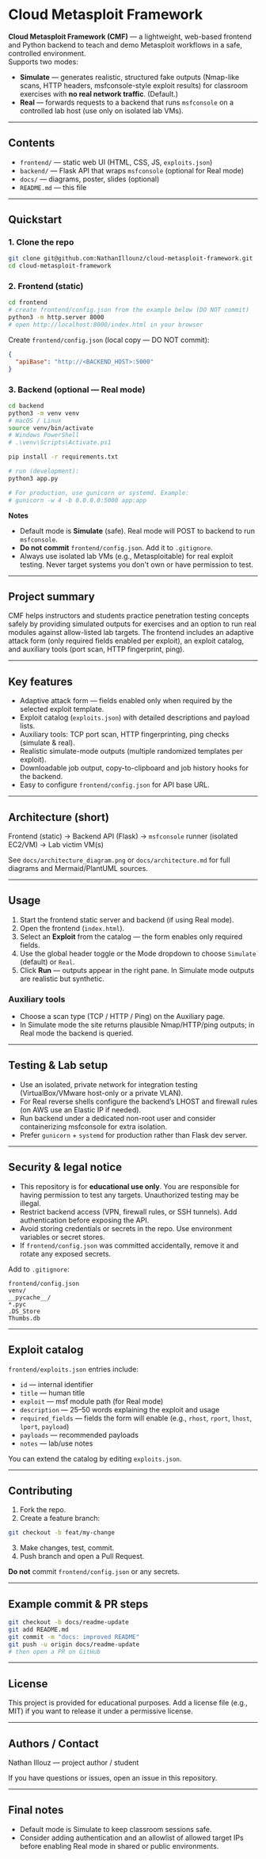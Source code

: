 # Cloud Metasploit Framework

**Cloud Metasploit Framework (CMF)** — a lightweight, web-based frontend and Python backend to teach and demo Metasploit workflows in a safe, controlled environment.  
Supports two modes:

- **Simulate** — generates realistic, structured fake outputs (Nmap-like scans, HTTP headers, msfconsole-style exploit results) for classroom exercises with **no real network traffic**. (Default.)
- **Real** — forwards requests to a backend that runs `msfconsole` on a controlled lab host (use only on isolated lab VMs).

---

## Contents

- `frontend/` — static web UI (HTML, CSS, JS, `exploits.json`)  
- `backend/` — Flask API that wraps `msfconsole` (optional for Real mode)  
- `docs/` — diagrams, poster, slides (optional)  
- `README.md` — this file

---

## Quickstart

### 1. Clone the repo
```bash
git clone git@github.com:NathanIllounz/cloud-metasploit-framework.git
cd cloud-metasploit-framework
```

### 2. Frontend (static)
```bash
cd frontend
# create frontend/config.json from the example below (DO NOT commit)
python3 -m http.server 8000
# open http://localhost:8000/index.html in your browser
```

Create `frontend/config.json` (local copy — DO NOT commit):
```json
{
  "apiBase": "http://<BACKEND_HOST>:5000"
}
```

### 3. Backend (optional — Real mode)
```bash
cd backend
python3 -m venv venv
# macOS / Linux
source venv/bin/activate
# Windows PowerShell
# .\venv\Scripts\Activate.ps1

pip install -r requirements.txt

# run (development):
python3 app.py

# For production, use gunicorn or systemd. Example:
# gunicorn -w 4 -b 0.0.0.0:5000 app:app
```

**Notes**
- Default mode is **Simulate** (safe). Real mode will POST to backend to run `msfconsole`.
- **Do not commit** `frontend/config.json`. Add it to `.gitignore`.
- Always use isolated lab VMs (e.g., Metasploitable) for real exploit testing. Never target systems you don't own or have permission to test.

---

## Project summary

CMF helps instructors and students practice penetration testing concepts safely by providing simulated outputs for exercises and an option to run real modules against allow-listed lab targets. The frontend includes an adaptive attack form (only required fields enabled per exploit), an exploit catalog, and auxiliary tools (port scan, HTTP fingerprint, ping).

---

## Key features

- Adaptive attack form — fields enabled only when required by the selected exploit template.  
- Exploit catalog (`exploits.json`) with detailed descriptions and payload lists.  
- Auxiliary tools: TCP port scan, HTTP fingerprinting, ping checks (simulate & real).  
- Realistic simulate-mode outputs (multiple randomized templates per exploit).  
- Downloadable job output, copy-to-clipboard and job history hooks for the backend.  
- Easy to configure `frontend/config.json` for API base URL.

---

## Architecture (short)

Frontend (static) → Backend API (Flask) → `msfconsole` runner (isolated EC2/VM) → Lab victim VM(s)

See `docs/architecture_diagram.png` or `docs/architecture.md` for full diagrams and Mermaid/PlantUML sources.

---

## Usage

1. Start the frontend static server and backend (if using Real mode).  
2. Open the frontend (`index.html`).  
3. Select an **Exploit** from the catalog — the form enables only required fields.  
4. Use the global header toggle or the Mode dropdown to choose `Simulate` (default) or `Real`.  
5. Click **Run** — outputs appear in the right pane. In Simulate mode outputs are realistic but synthetic.

### Auxiliary tools
- Choose a scan type (TCP / HTTP / Ping) on the Auxiliary page.  
- In Simulate mode the site returns plausible Nmap/HTTP/ping outputs; in Real mode the backend is queried.

---

## Testing & Lab setup

- Use an isolated, private network for integration testing (VirtualBox/VMware host-only or a private VLAN).  
- For Real reverse shells configure the backend’s LHOST and firewall rules (on AWS use an Elastic IP if needed).  
- Run backend under a dedicated non-root user and consider containerizing msfconsole for extra isolation.  
- Prefer `gunicorn` + `systemd` for production rather than Flask dev server.

---

## Security & legal notice

- This repository is for **educational use only**. You are responsible for having permission to test any targets. Unauthorized testing may be illegal.  
- Restrict backend access (VPN, firewall rules, or SSH tunnels). Add authentication before exposing the API.  
- Avoid storing credentials or secrets in the repo. Use environment variables or secret stores.  
- If `frontend/config.json` was committed accidentally, remove it and rotate any exposed secrets.

Add to `.gitignore`:
```
frontend/config.json
venv/
__pycache__/
*.pyc
.DS_Store
Thumbs.db
```

---

## Exploit catalog

`frontend/exploits.json` entries include:
- `id` — internal identifier  
- `title` — human title  
- `exploit` — msf module path (for Real mode)  
- `description` — 25–50 words explaining the exploit and usage  
- `required_fields` — fields the form will enable (e.g., `rhost`, `rport`, `lhost`, `lport`, `payload`)  
- `payloads` — recommended payloads  
- `notes` — lab/use notes

You can extend the catalog by editing `exploits.json`.

---

## Contributing

1. Fork the repo.  
2. Create a feature branch:
```bash
git checkout -b feat/my-change
```
3. Make changes, test, commit.  
4. Push branch and open a Pull Request.

**Do not** commit `frontend/config.json` or any secrets.

---

## Example commit & PR steps
```bash
git checkout -b docs/readme-update
git add README.md
git commit -m "docs: improved README"
git push -u origin docs/readme-update
# then open a PR on GitHub
```

---

## License

This project is provided for educational purposes. Add a license file (e.g., MIT) if you want to release it under a permissive license.

---

## Authors / Contact

Nathan Illouz — project author / student

If you have questions or issues, open an issue in this repository.

---

## Final notes

- Default mode is Simulate to keep classroom sessions safe.  
- Consider adding authentication and an allowlist of allowed target IPs before enabling Real mode in shared or public environments.
